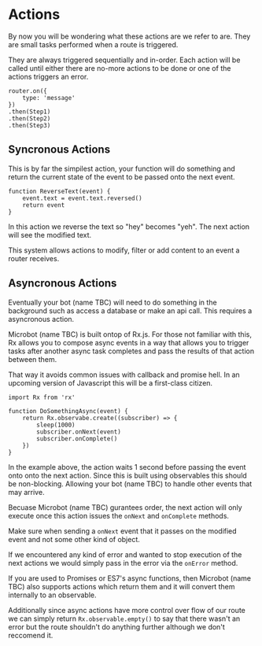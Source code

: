 # Actions

By now you will be wondering what these actions are we refer to are. They
are small tasks performed when a route is triggered.

They are always triggered sequentially and in-order. Each action will be
called until either there are no-more actions to be done or one of the
actions triggers an error.

```
router.on({
    type: 'message'
})
.then(Step1)
.then(Step2)
.then(Step3)
```

## Syncronous Actions

This is by far the simpilest action, your function will do something and
return the current state of the event to be passed onto the next event.

```
function ReverseText(event) {
    event.text = event.text.reversed()
    return event
}
```

In this action we reverse the text so "hey" becomes "yeh". The next action
will see the modified text. 

This system allows actions to modify, filter or add content to an event
a router receives.

## Asyncronous Actions

Eventually your bot (name TBC) will need to do something in the background such as
access a database or make an api call. This requires a asyncronous action.

Microbot (name TBC) is built ontop of Rx.js. For those not familiar with this, Rx
allows you to compose async events in a way that allows you to trigger tasks after
another async task completes and pass the results of that action between them.

That way it avoids common issues with callback and promise hell. In an upcoming
version of Javascript this will be a first-class citizen.

```
import Rx from 'rx'

function DoSomethingAsync(event) {
    return Rx.observabe.create((subscriber) => {
        sleep(1000)
        subscriber.onNext(event)
        subscriber.onComplete()
    })
}
```

In the example above, the action waits 1 second before passing the event
onto onto the next action. Since this is built using observables this should
be non-blocking. Allowing your bot (name TBC) to handle other events that may
arrive.

Becuase Microbot (name TBC) gurantees order, the next action will only execute
once this action issues the `onNext` and `onComplete` methods.

Make sure when sending a `onNext` event that it passes on the modified event and not some other kind of object.

If we encountered any kind of error and wanted to stop execution of the next
actions we would simply pass in the error via the `onError` method.

If you are used to Promises or ES7's async functions, then Microbot (name TBC) also supports actions which return them and it will convert them internally to an observable. 

Additionally since async actions have more control over flow of our route
we can simply return `Rx.observable.empty()` to say that there wasn't an error
but the route shouldn't do anything further although we don't reccomend it.
